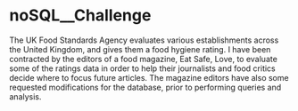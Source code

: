 # noSQL__Challenge
The UK Food Standards Agency evaluates various establishments across the United Kingdom, and gives them a food hygiene rating. I have been contracted by the editors of a food magazine, Eat Safe, Love, to evaluate some of the ratings data in order to help their journalists and food critics decide where to focus future articles. The magazine editors have also some requested modifications for the database, prior to performing queries and analysis.
